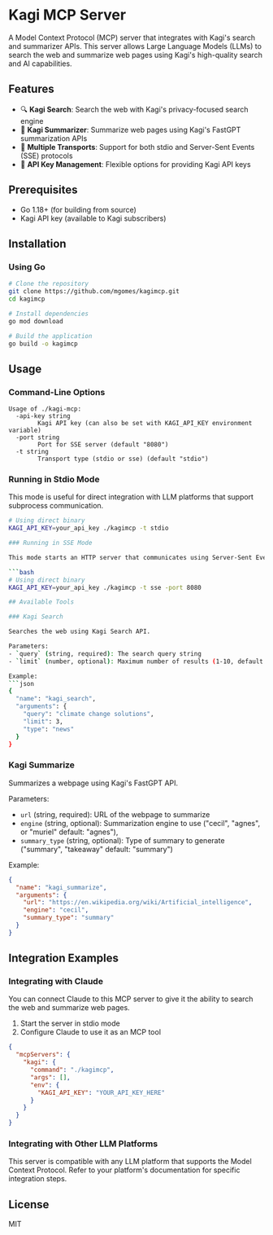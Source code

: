 # Kagi MCP Server

A Model Context Protocol (MCP) server that integrates with Kagi's search and summarizer APIs. This server allows Large Language Models (LLMs) to search the web and summarize web pages using Kagi's high-quality search and AI capabilities.

## Features

- 🔍 **Kagi Search**: Search the web with Kagi's privacy-focused search engine
- 📝 **Kagi Summarizer**: Summarize web pages using Kagi's FastGPT summarization APIs
- 🔄 **Multiple Transports**: Support for both stdio and Server-Sent Events (SSE) protocols
- 🔑 **API Key Management**: Flexible options for providing Kagi API keys

## Prerequisites

- Go 1.18+ (for building from source)
- Kagi API key (available to Kagi subscribers)

## Installation

### Using Go

```bash
# Clone the repository
git clone https://github.com/mgomes/kagimcp.git
cd kagimcp

# Install dependencies
go mod download

# Build the application
go build -o kagimcp
```

## Usage

### Command-Line Options

```
Usage of ./kagi-mcp:
  -api-key string
        Kagi API key (can also be set with KAGI_API_KEY environment variable)
  -port string
        Port for SSE server (default "8080")
  -t string
        Transport type (stdio or sse) (default "stdio")
```

### Running in Stdio Mode

This mode is useful for direct integration with LLM platforms that support subprocess communication.

```bash
# Using direct binary
KAGI_API_KEY=your_api_key ./kagimcp -t stdio

### Running in SSE Mode

This mode starts an HTTP server that communicates using Server-Sent Events (SSE).

```bash
# Using direct binary
KAGI_API_KEY=your_api_key ./kagimcp -t sse -port 8080

## Available Tools

### Kagi Search

Searches the web using Kagi Search API.

Parameters:
- `query` (string, required): The search query string
- `limit` (number, optional): Maximum number of results (1-10, default: 5)

Example:
```json
{
  "name": "kagi_search",
  "arguments": {
    "query": "climate change solutions",
    "limit": 3,
    "type": "news"
  }
}
```

### Kagi Summarize

Summarizes a webpage using Kagi's FastGPT API.

Parameters:
- `url` (string, required): URL of the webpage to summarize
- `engine` (string, optional): Summarization engine to use ("cecil", "agnes", or "muriel" default: "agnes"),
- `summary_type` (string, optional): Type of summary to generate ("summary", "takeaway" default: "summary")

Example:
```json
{
  "name": "kagi_summarize",
  "arguments": {
    "url": "https://en.wikipedia.org/wiki/Artificial_intelligence",
    "engine": "cecil",
    "summary_type": "summary"
  }
}
```

## Integration Examples

### Integrating with Claude

You can connect Claude to this MCP server to give it the ability to search the web and summarize web pages.

1. Start the server in stdio mode
2. Configure Claude to use it as an MCP tool

```json
{
  "mcpServers": {
    "kagi": {
      "command": "./kagimcp",
      "args": [],
      "env": {
        "KAGI_API_KEY": "YOUR_API_KEY_HERE"
      }
    }
  }
}
```

### Integrating with Other LLM Platforms

This server is compatible with any LLM platform that supports the Model Context Protocol. Refer to your platform's documentation for specific integration steps.

## License

MIT
